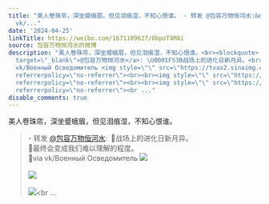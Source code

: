 ```yaml
---
title: "美人卷珠帘，深坐蹙蛾眉，但见泪痕湿，不知心恨谁。 - 转发 @包容万物恒河水:&ensp;\U0001F53B战场上的进化日新月异。\U0001F53B最终会变成我们难以理解的程度。\U0001F53Bvia
  vk/..."
date: '2024-04-25'
linkTitle: https://weibo.com/1671109627/ObpoT4MAi
source: 包容万物恒河水的微博
description: "美人卷珠帘，深坐蹙蛾眉，但见泪痕湿，不知心恨谁。<br><blockquote> - 转发 <a href=\"https://weibo.com/1671109627\"
  target=\"_blank\">@包容万物恒河水</a>: \U0001F53B战场上的进化日新月异。<br>\U0001F53B最终会变成我们难以理解的程度。<br>\U0001F53Bvia
  vk/Военный Осведомитель <img style=\"\" src=\"https://tvax2.sinaimg.cn/large/639b1bfbly1hp3i31ckpij20qo0zkx4r.jpg\"
  referrerpolicy=\"no-referrer\"><br><br><img style=\"\" src=\"https://tvax3.sinaimg.cn/large/639b1bfbly1hp3i3y9tibj20qo0zknjb.jpg\"
  referrerpolicy=\"no-referrer\"><br><br><img style=\"\" src=\"https://tvax1.sinaimg.cn/large/639b1bfbly1hp3i3c38rrj20fe08p0wc.jpg\"
  referrerpolicy=\"no-referrer\"><br ..."
disable_comments: true
---
```

美人卷珠帘，深坐蹙蛾眉，但见泪痕湿，不知心恨谁。<br><blockquote> - 转发 <a href="https://weibo.com/1671109627" target="_blank">@包容万物恒河水</a>: 🔻战场上的进化日新月异。<br>🔻最终会变成我们难以理解的程度。<br>🔻via vk/Военный Осведомитель <img style="" src="https://tvax2.sinaimg.cn/large/639b1bfbly1hp3i31ckpij20qo0zkx4r.jpg" referrerpolicy="no-referrer"><br><br><img style="" src="https://tvax3.sinaimg.cn/large/639b1bfbly1hp3i3y9tibj20qo0zknjb.jpg" referrerpolicy="no-referrer"><br><br><img style="" src="https://tvax1.sinaimg.cn/large/639b1bfbly1hp3i3c38rrj20fe08p0wc.jpg" referrerpolicy="no-referrer"><br ...